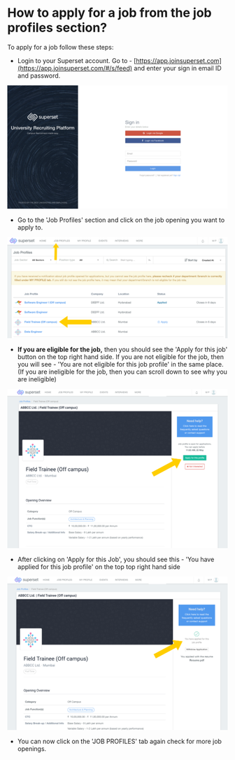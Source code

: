 # How to apply for a job from the job profiles section?

To apply for a job follow these steps:

* Login to your Superset account. Go to - [https://app.joinsuperset.com](https://app.joinsuperset.com/#/s/feed) and enter your sign in email ID and password.

![](../../.gitbook/assets/image%20%28159%29.png)

* Go to the 'Job Profiles' section and click on the job opening you want to apply to.

![](../../.gitbook/assets/image%20%28209%29.png)

* **If you are eligible for the job,** then you should see the 'Apply for this job' button on the top right hand side. If you are not eligible for the job, then you will see - 'You are not eligible for this job profile' in the same place. \(If you are ineligible for the job, then you can scroll down to see why you are ineligible\)

![](../../.gitbook/assets/image%20%28178%29.png)

* After clicking on 'Apply for this Job', you should see this - 'You have applied for this job profile' on the top top right hand side

![](../../.gitbook/assets/image%20%28213%29.png)

* You can now click on the 'JOB PROFILES' tab again check for more job openings.

